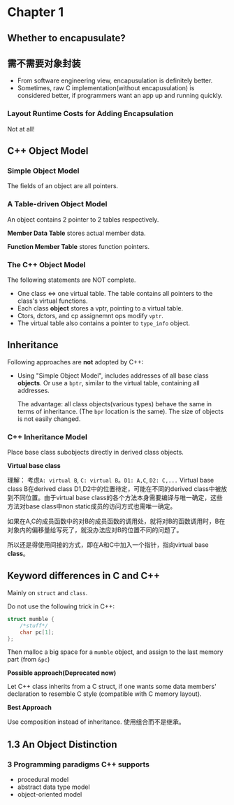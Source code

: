 # Chapter 1
## Whether to encapusulate?
## 需不需要对象封装
- From software engineering view, encapusulation is definitely better.
- Sometimes, raw C implementation(without encapusulation) is considered better, if programmers want an app up and running quickly.

### Layout **Runtime** Costs for Adding Encapsulation
Not at all!

## C++ Object Model

### Simple Object Model
The fields of an object are all pointers.
### A Table-driven Object Model
An object contains 2 pointer to 2 tables respectively.

**Member Data Table** stores actual member data.

**Function Member Table** stores function pointers.

### The C++ Object Model
The following statements are NOT complete.
- One class <=> one virtual table. The table contains all pointers to the class's virtual functions.
- Each class **object** stores a vptr, pointing to a virtual table. 
- Ctors, dctors, and cp assignemnt ops modify `vptr`.
- The virtual table also contains a pointer to `type_info` object. 

## Inheritance
Following approaches are **not** adopted by C++:
- Using "Simple Object Model", includes addresses of all base class **objects**. Or use a `bptr`, similar to the virtual table, containing all addresses.
    
	The advantage: all class objects(various types) behave the same in terms of inheritance. (The `bpr` location is the same). The size of objects is not easily changed.

### C++ Inheritance Model
Place base class subobjects directly in derived class objects.

**Virtual base class**

理解：
考虑`A: virtual B`, `C: virtual B`。`D1: A,C`, `D2: C,...`
Virtual base class B在derived class D1,D2中的位置待定，可能在不同的derived class中被放到不同位置。由于virtual base class的各个方法本身需要编译与唯一确定，这些方法对base class中non static成员的访问方式也需唯一确定。

如果在A,C的成员函数中的对B的成员函数的调用处，就将对B的函数调用时，B在对象内的偏移量给写死了，就没办法应对B的位置不同的问题了。

所以还是得使用间接的方式，即在A和C中加入一个指针，指向virtual base **class**。

## Keyword differences in C and C++
Mainly on `struct` and `class`.

Do not use the following trick in C++:
```c
struct mumble {
	/*stuff*/
	char pc[1];
};
```
Then malloc a big space for a `mumble` object, and assign to the last memory part (from `&pc`)

**Possible approach(Deprecated now)**

Let C++ class inherits from a C struct, if one wants some data members' declaration to resemble C style (compatible with C memory layout).

**Best Approach**

Use composition instead of inheritance. 使用组合而不是继承。

## 1.3 An Object Distinction
### 3 Programming paradigms C++ supports
- procedural model
- abstract data type model
- object-oriented model